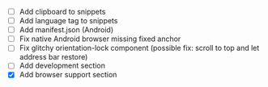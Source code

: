 - [ ] Add clipboard to snippets
- [ ] Add language tag to snippets
- [ ] Add manifest.json (Android)
- [ ] Fix native Android browser missing fixed anchor
- [ ] Fix glitchy orientation-lock component (possible fix: scroll to top and let address bar restore)
- [ ] Add development section
- [x] Add browser support section